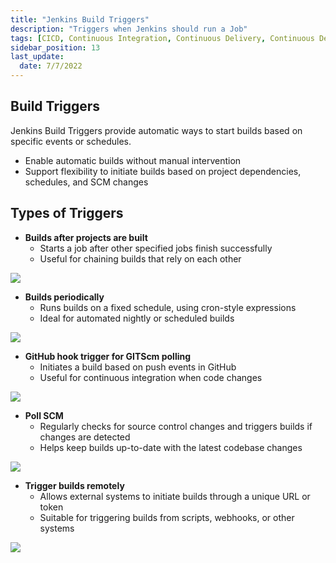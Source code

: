 ```yaml
---
title: "Jenkins Build Triggers"
description: "Triggers when Jenkins should run a Job"
tags: [CICD, Continuous Integration, Continuous Delivery, Continuous Deployment, Jenkins]
sidebar_position: 13
last_update:
  date: 7/7/2022
---
```



## Build Triggers 

Jenkins Build Triggers provide automatic ways to start builds based on specific events or schedules.

- Enable automatic builds without manual intervention
- Support flexibility to initiate builds based on project dependencies, schedules, and SCM changes


## Types of Triggers

- **Builds after projects are built**
    - Starts a job after other specified jobs finish successfully
    - Useful for chaining builds that rely on each other

<div class='img-center'>

![](/img/docs/1027-jenkins-build-after-projects-are-built.png)

</div>


- **Builds periodically**
    - Runs builds on a fixed schedule, using cron-style expressions
    - Ideal for automated nightly or scheduled builds

<div class='img-center'>

![](/img/docs/1027-jenkins-build-periodically.png)

</div>


- **GitHub hook trigger for GITScm polling**
    - Initiates a build based on push events in GitHub
    - Useful for continuous integration when code changes

<div class='img-center'>

![](/img/docs/1027-jenkins-github-hook-trigger.png)

</div>


- **Poll SCM**
    - Regularly checks for source control changes and triggers builds if changes are detected
    - Helps keep builds up-to-date with the latest codebase changes

<div class='img-center'>

![](/img/docs/1027-jenkins-poll-scmmm.png)

</div>


- **Trigger builds remotely**
    - Allows external systems to initiate builds through a unique URL or token
    - Suitable for triggering builds from scripts, webhooks, or other systems

<div class='img-center'>

![](/img/docs/1027-jenkins-Trigger-builds-remotely.png)

</div>